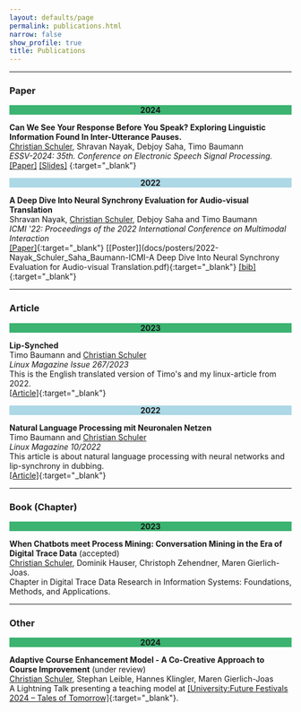 ```yaml
---
layout: defaults/page
permalink: publications.html
narrow: false
show_profile: true
title: Publications
---
```

<!-- 
Publications in reversed chronological order in two categories:

1. <a href="#main">Main</a>
2. <a href="#klp">Kurdish language processing</a>
 
&#42; indicates equal contribution. 
 -->
 
---
### Paper

<div align="center" style="background-color:mediumseagreen" id="main">
		<b>2024</b>
</div>

**Can We See Your Response Before You Speak? Exploring Linguistic Information Found In Inter-Utterance Pauses.**   
<u>Christian Schuler</u>, Shravan Nayak, Debjoy Saha, Timo Baumann   
*ESSV-2024: 35th. Conference on Electronic Speech Signal Processing.*   
[[Paper]](https://www.essv.de/essv2024/uploads/Main/Program/essv2024_165.pdf) [[Slides]](https://christianschuler8989.github.io/PauseProcessing-Slides-ESSV/#/slide-1) {:target="_blank"}


<div align="center" style="background-color:lightblue" id="main">
		<b>2022</b>
</div>

**A Deep Dive Into Neural Synchrony Evaluation for Audio-visual Translation**   
Shravan Nayak, <u>Christian Schuler</u>, Debjoy Saha and Timo Baumann   
*ICMI '22: Proceedings of the 2022 International Conference on Multimodal Interaction*   
[[Paper]](https://dl.acm.org/doi/abs/10.1145/3536221.3556621){:target="_blank"} [[Poster]](docs/posters/2022-Nayak_Schuler_Saha_Baumann-ICMI-A Deep Dive Into Neural Synchrony Evaluation for Audio-visual Translation.pdf){:target="_blank"} [[bib]](bibliography/nayak2022deepdive.txt){:target="_blank"}  

---
### Article

<div align="center" style="background-color:mediumseagreen" id="main">
		<b>2023</b>
</div>

**Lip-Synched**   
Timo Baumann and <u>Christian Schuler</u>   
*Linux Magazine Issue 267/2023*   
This is the English translated version of Timo's and my linux-article from 2022.   
[[Article]](https://www.linux-magazine.com/Issues/2023/267/Natural-Language-Processing){:target="_blank"}

<div align="center" style="background-color:lightblue" id="main">
		<b>2022</b>
</div>

**Natural Language Processing mit Neuronalen Netzen**   
Timo Baumann and <u>Christian Schuler</u>   
*Linux Magazine 10/2022*   
This article is about natural language processing with neural networks and lip-synchrony in dubbing.   
[[Article]](https://www.linux-magazin.de/ausgaben/2022/10/nlp/){:target="_blank"}

---
### Book (Chapter)

<div align="center" style="background-color:mediumseagreen" id="main">
		<b>2023</b>
</div>

**When Chatbots meet Process Mining: Conversation Mining in the Era of Digital Trace Data** (accepted)   
<u>Christian Schuler</u>, Dominik Hauser, Christoph Zehendner, Maren Gierlich-Joas.   
Chapter in Digital Trace Data Research in Information Systems: Foundations, Methods, and Applications.

---
### Other

<div align="center" style="background-color:mediumseagreen" id="main">
		<b>2024</b>
</div>

**Adaptive Course Enhancement Model - A Co-Creative Approach to Course Improvement** (under review)   
<u>Christian Schuler</u>, Stephan Leible, Hannes Klingler, Maren Gierlich-Joas   
A Lightning Talk presenting a teaching model at [[University:Future Festivals 2024 – Tales of Tomorrow]](https://festival.hfd.digital/de/){:target="_blank"}.


